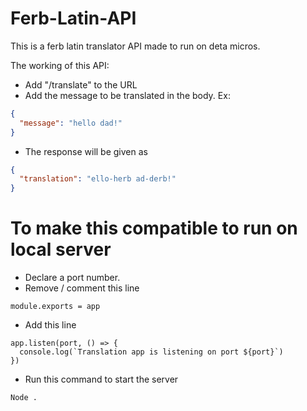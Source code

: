 # Ferb-Latin-API

This is a ferb latin translator API made to run on deta micros.

The working of this API: 

- Add "/translate" to the URL 
- Add the message to be translated in the body. Ex: 

```JSON
{
  "message": "hello dad!"
}
```

- The response will be given as 

```JSON 
{
  "translation": "ello-herb ad-derb!"
}
```

# To make this compatible to run on local server 

- Declare a port number.
- Remove / comment this line

```JS 
module.exports = app
```

- Add this line 

```JS
app.listen(port, () => {
  console.log(`Translation app is listening on port ${port}`)
})
```
- Run this command to start the server

```Bash 
Node .
```

